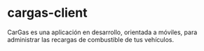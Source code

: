 cargas-client
=============

CarGas es una aplicación en desarrollo, orientada a móviles, para administrar las recargas de combustible de tus vehículos.
